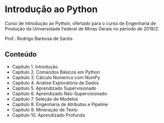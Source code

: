 # Introdução ao Python
Curso de Introdução ao Python, ofertado para o curso de Engenharia de Produção da Universidade Federal de Minas Gerais no período de 2019/2.

Prof.: Rodrigo Barbosa de Santis

## Conteúdo

* Capítulo 1. Introdução
* Capítulo 2. Comandos Básicos em Python
* Capítulo 3. Cálculo Numerico com NumPy
* Capítulo 4. Análise Exploratória de Dados
* Capítulo 5. Aprendizado Supervisionado
* Capítulo 6. Aprendizado Não-Supervisionado
* Capítulo 7. Seleção de Modelos
* Capítulo 8. Engenharia de Atributos e Pipeline
* Capítulo 9. Mineração de Texto
* Capítulo 10. Aprendizado Profundo
